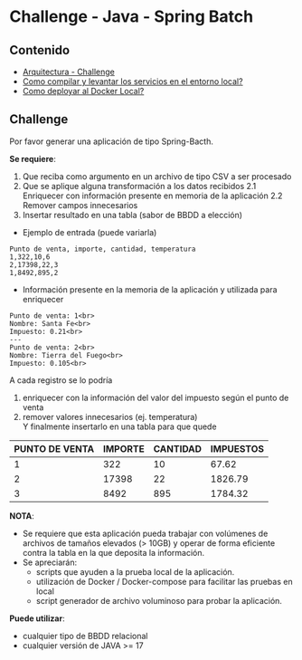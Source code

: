 # Challenge - Java - Spring Batch  

## Contenido
- [Arquitectura - Challenge](./docs/arquitectura.md)
- [Como compilar y levantar los servicios en el entorno local?](docs/buildAndRunLocal.md)
- [Como deployar al Docker Local?](./docs/deployToDocker.md)

## Challenge 
Por favor generar una aplicación de tipo Spring-Bacth.

**Se requiere**:
1. Que reciba como argumento en un archivo de tipo CSV a ser procesado
2. Que se aplique alguna transformación a los datos recibidos
   2.1 Enriquecer con información presente en memoria de la aplicación
   2.2 Remover campos innecesarios
3. Insertar resultado en una tabla (sabor de BBDD a elección)

- Ejemplo de entrada (puede variarla)
```
Punto de venta, importe, cantidad, temperatura
1,322,10,6
2,17398,22,3
1,8492,895,2  
```

- Información presente en la memoria de la aplicación y utilizada para enriquecer
```
Punto de venta: 1<br>
Nombre: Santa Fe<br>
Impuesto: 0.21<br>
---
Punto de venta: 2<br>
Nombre: Tierra del Fuego<br>
Impuesto: 0.105<br>
```

A cada registro se lo podría
1. enriquecer con la información del valor del impuesto según el punto de venta
2. remover valores innecesarios (ej. temperatura)  
   Y finalmente insertarlo en una tabla para que quede

|PUNTO DE VENTA|IMPORTE|CANTIDAD|IMPUESTOS|
|---|---|---|---|
|1|322|10|67.62|
|2|17398|22|1826.79|
|3|8492|895|1784.32|

**NOTA**:
- Se requiere que esta aplicación pueda trabajar con volúmenes de archivos de tamaños elevados (> 10GB) y operar de forma eficiente contra la tabla en la que deposita la información.
- Se apreciarán:
    - scripts que ayuden a la prueba local de la aplicación.
    - utilización de Docker / Docker-compose para facilitar las pruebas en local
    - script generador de archivo voluminoso para probar la aplicación.

**Puede utilizar**:
- cualquier tipo de BBDD relacional
- cualquier versión de JAVA >= 17






